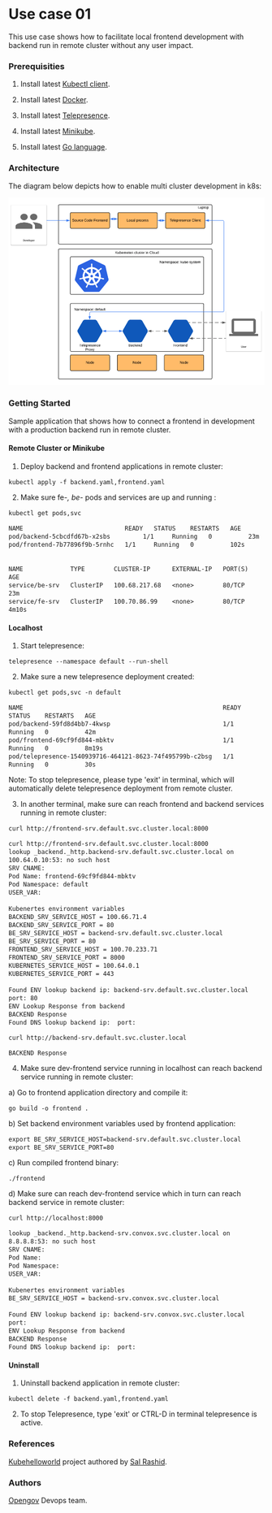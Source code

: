 
# Use case 01

This use case shows how  to facilitate local frontend development with backend run in remote cluster without any user impact.

### Prerequisities

1. Install latest [Kubectl client](https://kubernetes.io/docs/tasks/tools/install-kubectl/).

2. Install latest [Docker](https://docs.docker.com/).

3. Install latest [Telepresence](https://www.telepresence.io/reference/install).

4. Install latest [Minikube](https://kubernetes.io/docs/tasks/tools/install-minikube/).

5. Install latest [Go language](https://golang.org/doc/install).

### Architecture 
The diagram below depicts how to enable multi cluster development in k8s:

![Alt text](images/telepresence_use_case_01.png?raw=true "OpenGov")


### Getting Started

Sample application that shows how to connect a frontend in development with a production backend run in remote cluster.

#### Remote Cluster or Minikube

1. Deploy backend and frontend applications in remote cluster:
```
kubectl apply -f backend.yaml,frontend.yaml 
```

2. Make sure fe-*, be-* pods and services are up and running :
```
kubectl get pods,svc 
```
```
NAME                            READY   STATUS    RESTARTS   AGE
pod/backend-5cbcdfd67b-x2sbs         1/1     Running   0          23m
pod/frontend-7b77896f9b-5rnhc   1/1     Running   0          102s


NAME             TYPE        CLUSTER-IP      EXTERNAL-IP   PORT(S)   AGE
service/be-srv   ClusterIP   100.68.217.68   <none>        80/TCP    23m
service/fe-srv   ClusterIP   100.70.86.99    <none>        80/TCP    4m10s
```

#### Localhost

1. Start telepresence:
```
telepresence --namespace default --run-shell
```

2. Make sure a new telepresence deployment created:
```
kubectl get pods,svc -n default
```
```
NAME                                                       READY   STATUS    RESTARTS   AGE
pod/backend-59fd8d4bb7-4kwsp                               1/1     Running   0          42m
pod/frontend-69cf9fd844-mbktv                              1/1     Running   0          8m19s
pod/telepresence-1540939716-464121-8623-74f495799b-c2bsg   1/1     Running   0          30s
```

Note: To stop telepresence, please type 'exit' in terminal, which will automatically delete telepresence deployment from remote cluster.

3. In another terminal, make sure can reach frontend and backend services running in remote cluster: 
```
curl http://frontend-srv.default.svc.cluster.local:8000
```
```
curl http://frontend-srv.default.svc.cluster.local:8000
lookup _backend._http.backend-srv.default.svc.cluster.local on 100.64.0.10:53: no such host
SRV CNAME:
Pod Name: frontend-69cf9fd844-mbktv
Pod Namespace: default
USER_VAR:

Kubenertes environment variables
BACKEND_SRV_SERVICE_HOST = 100.66.71.4
BACKEND_SRV_SERVICE_PORT = 80
BE_SRV_SERVICE_HOST = backend-srv.default.svc.cluster.local
BE_SRV_SERVICE_PORT = 80
FRONTEND_SRV_SERVICE_HOST = 100.70.233.71
FRONTEND_SRV_SERVICE_PORT = 8000
KUBERNETES_SERVICE_HOST = 100.64.0.1
KUBERNETES_SERVICE_PORT = 443

Found ENV lookup backend ip: backend-srv.default.svc.cluster.local port: 80
ENV Lookup Response from backend
BACKEND Response
Found DNS lookup backend ip:  port:
```

```
curl http://backend-srv.default.svc.cluster.local
```
```
BACKEND Response
```

4. Make sure dev-frontend service running in localhost can reach backend service running in remote cluster:

a) Go to frontend application directory and compile it:
```
go build -o frontend .
```

b) Set backend environment variables used by frontend application:
```
export BE_SRV_SERVICE_HOST=backend-srv.default.svc.cluster.local
export BE_SRV_SERVICE_PORT=80
```  

c) Run compiled frontend binary:
```
./frontend

```

d) Make sure can reach dev-frontend service which in turn can reach backend service in remote cluster:
```
curl http://localhost:8000
```
```
lookup _backend._http.backend-srv.convox.svc.cluster.local on 8.8.8.8:53: no such host
SRV CNAME:
Pod Name:
Pod Namespace:
USER_VAR:

Kubenertes environment variables
BE_SRV_SERVICE_HOST = backend-srv.convox.svc.cluster.local

Found ENV lookup backend ip: backend-srv.convox.svc.cluster.local port:
ENV Lookup Response from backend
BACKEND Response
Found DNS lookup backend ip:  port:
```

#### Uninstall

1. Uninstall backend application in remote cluster:
```
kubectl delete -f backend.yaml,frontend.yaml
```
2. To stop Telepresence, type 'exit' or CTRL-D in terminal telepresence is active.

### References

[Kubehelloworld](https://github.com/salrashid123/kubehelloworld) project authored by [Sal Rashid](https://github.com/salrashid123).

### Authors

[Opengov](https://opengov.com) Devops team.

